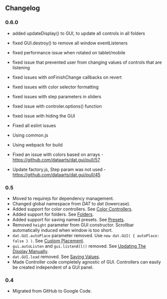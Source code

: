 ## Changelog

### 0.6.0
 * added updateDisplay() to GUI, to update all controls in all folders

 * fixed GUI.destroy() to remove all window eventListeners
 * fixed performance issue when rotated on tablet/mobile
 * fixed issue that prevented user from changing values of controls that are listening
 * fixed issues with onFinishChange callbacks on revert
 * fixed issues with color selector formatting
 * fixed issues with step parameters in sliders
 * fixed issue with controler.options() function
 * fixed issue with hiding the GUI
 * Fixed all eslint issues
 * Using common.js
 * Using webpack for build
 * Fixed an issue with colors based on arrays - https://github.com/dataarts/dat.gui/pull/57
 * Update factory.js, Step param was not used - https://github.com/dataarts/dat.gui/pull/45
 
### 0.5
 * Moved to requirejs for dependency management.
 * Changed global namespace from *DAT* to *dat* (lowercase).
 * Added support for color controllers. See [Color Controllers](http://workshop.chromeexperiments.com/examples/gui/#4--Color-Controllers).
 * Added support for folders. See [Folders](http://workshop.chromeexperiments.com/examples/gui/#3--Folders).
 * Added support for saving named presets.  See [Presets](http://workshop.chromeexperiments.com/examples/gui/examples/gui/#6--Presets).
 * Removed `height` parameter from GUI constructor. Scrollbar automatically induced when window is too short.
 * `dat.GUI.autoPlace` parameter removed. Use `new dat.GUI( { autoPlace: false } )`. See [Custom Placement](http://workshop.chromeexperiments.com/examples/gui/#9--Custom-Placement).
 * `gui.autoListen` and `gui.listenAll()` removed. See [Updating The Display Manually](http://workshop.chromeexperiments.com/examples/gui/#11--Updating-the-Display-Manually).
 * `dat.GUI.load` removed. See [Saving Values](http://workshop.chromeexperiments.com/examples/gui/#5--Saving-Values).
 * Made Controller code completely agnostic of GUI. Controllers can easily be created independent of a GUI panel.


### 0.4
 * Migrated from GitHub to Google Code.
